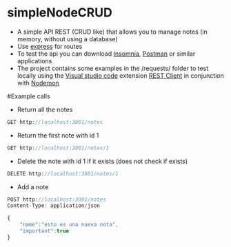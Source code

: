 # simpleNodeCRUD

- A simple API REST (CRUD like) that allows you to manage notes (in memory, without using a database)
- Use [express](http://expressjs.com/) for routes
- To test the api you can download [Insomnia](https://insomnia.rest/), [Postman](https://www.postman.com/) or similar applications
- The project contains some examples in the /requests/ folder to test locally using the [Visual studio code](https://code.visualstudio.com) extension [REST Client](https://github.com/Huachao/vscode-restclient) in conjunction with [Nodemon](https://nodemon.io/)

#Example calls

- Return all the notes
```javascript
GET http://localhost:3001/notes 
```

- Return the first note with id 1
```javascript
GET http://localhost:3001/notes/1 
```

- Delete the note with id 1 if it exists (does not check if exists)
```javascript
DELETE http://localhost:3001/notes/1 
```

- Add a note
```javascript
POST http://localhost:3001/notes
Content-Type: application/json

{
    "name":"esto es una nueva nota",
    "important":true
}
```
